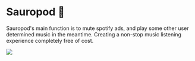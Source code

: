 # Sauropod 🦕
Sauropod's main function is to mute spotify ads, and play some other user determined music in the meantime. Creating a non-stop music listening experience completely free of cost.

![](https://i.ibb.co/TqP0V5X/Sauropod.png)